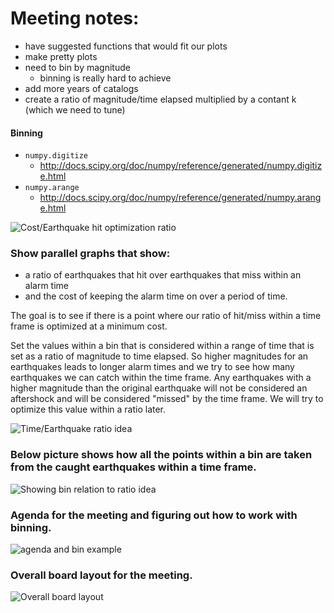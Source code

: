 # Meeting notes:

- have suggested functions that would fit our plots
- make pretty plots
- need to bin by magnitude
  - binning is really hard to achieve
- add more years of catalogs
- create a ratio of magnitude/time elapsed multiplied by a contant k (which we need to tune)

#### Binning
- ```numpy.digitize```
  - http://docs.scipy.org/doc/numpy/reference/generated/numpy.digitize.html
- ```numpy.arange```
  - http://docs.scipy.org/doc/numpy/reference/generated/numpy.arange.html


![Cost/Earthquake hit optimization ratio](https://raw.github.com/stat157/analyzers/master/images/2013-12-02_211813.jpg)

### Show parallel graphs that show:

- a ratio of earthquakes that hit over earthquakes that miss within an alarm time
- and the cost of keeping the alarm time on over a period of time.

The goal is to see if there is a point where our ratio of hit/miss within a time frame is optimized at a minimum cost.

Set the values within a bin that is considered within a range of time that is set as a ratio of magnitude to time elapsed. So higher magnitudes for an earthquakes leads to longer alarm times and we try to see how many earthquakes we can catch within the time frame. Any earthquakes with a higher magnitude than the original earthquake will not be considered an aftershock and will be considered "missed" by the time frame. We will try to optimize this value within a ratio later.

![Time/Earthquake ratio idea](https://raw.github.com/stat157/analyzers/master/images/2013-12-02_211825.jpg)

### Below picture shows how all the points within a bin are taken from the caught earthquakes within a time frame.

![Showing bin relation to ratio idea](https://raw.github.com/stat157/analyzers/master/images/2013-12-02_211836.jpg)


### Agenda for the meeting and figuring out how to work with binning.

![agenda and bin example](https://raw.github.com/stat157/analyzers/master/images/2013-12-02_211841.jpg)

### Overall board layout for the meeting.

![Overall board layout](https://raw.github.com/stat157/analyzers/master/images/2013-12-02_211854.jpg)


